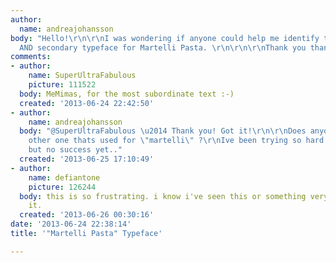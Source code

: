 ```yaml
---
author:
  name: andreajohansson
body: "Hello!\r\n\r\nI was wondering if anyone could help me identify the primary
  AND secondary typeface for Martelli Pasta. \r\n\r\n\r\nThank you thank you!\r\n"
comments:
- author:
    name: SuperUltraFabulous
    picture: 111522
  body: MeMimas, for the most subordinate text :-)
  created: '2013-06-24 22:42:50'
- author:
    name: andreajohansson
  body: "@SuperUltraFabulous \u2014 Thank you! Got it!\r\n\r\nDoes anyone know the
    other one thats used for \"martelli\" ?\r\nIve been trying so hard to find it
    but no success yet.."
  created: '2013-06-25 17:10:49'
- author:
    name: defiantone
    picture: 126244
  body: this is so frustrating. i know i've seen this or something very much like
    it.
  created: '2013-06-26 00:30:16'
date: '2013-06-24 22:38:14'
title: '"Martelli Pasta" Typeface'

---
```

